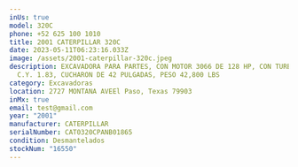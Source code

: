 ```yaml
---
inUs: true
model: 320C
phone: +52 625 100 1010
title: 2001 CATERPILLAR 320C
date: 2023-05-11T06:23:16.033Z
image: /assets/2001-caterpillar-320c.jpeg
description: EXCAVADORA PARA PARTES, CON MOTOR 3066 DE 128 HP, CON TURBO, BUCKET
  C.Y. 1.83, CUCHARON DE 42 PULGADAS, PESO 42,800 LBS
category: Excavadoras
location: 2727 MONTANA AVEEl Paso, Texas 79903
inMx: true
email: test@gmail.com
year: "2001"
manufacturer: CATERPILLAR
serialNumber: CAT0320CPANB01865
condition: Desmantelados
stockNum: "16550"
---
```

